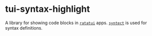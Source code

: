 # tui-syntax-highlight

A library for showing code blocks in
[`ratatui`](https://github.com/ratatui/ratatui) apps.
[`syntect`](https://github.com/trishume/syntect) is used for syntax definitions.
